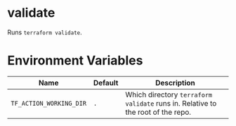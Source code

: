 # validate
Runs `terraform validate`.

# Environment Variables
| Name                    | Default | Description                                                                     |
|-------------------------|---------|---------------------------------------------------------------------------------|
| `TF_ACTION_WORKING_DIR` | `.`     | Which directory `terraform validate` runs in. Relative to the root of the repo. |
